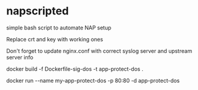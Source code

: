 # napscripted

simple bash script to automate NAP setup

Replace crt and key with working ones

Don't forget to update nginx.conf with correct syslog server and upstream server info

docker build -f Dockerfile-sig-dos -t app-protect-dos .

docker run --name my-app-protect-dos -p 80:80 -d app-protect-dos
